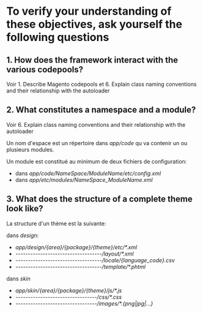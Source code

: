 # To verify your understanding of these objectives, ask yourself the following questions

## 1. How does the framework interact with the various codepools?

Voir 1. Describe Magento codepools et 6. Explain class naming conventions and their relationship with the autoloader


## 2. What constitutes a namespace and a module?

Voir 6. Explain class naming conventions and their relationship with the autoloader

Un nom d'espace est un répertoire dans *app/code* qu va contenir un ou plusieurs modules.

Un module est constitué au minimum de deux fichiers de configuration:
* dans *app/code/NameSpace/ModuleName/etc/config.xml*
* dans *app/etc/modules/NameSpace_ModuleName.xml*


## 3. What does the structure of a complete theme look like?

La structure d'un thème est la suivante: 

dans *design*:
* _app/design/{area}/{package}/{theme}/etc/*.xml_
* _-----------------------------------/layout/*.xml_
* _-----------------------------------/locale/{language_code}.csv_
* _-----------------------------------/template/*.phtml_

dans *skin*
* _app/skin/{area}/{package}/{theme}/js/*.js_
* _---------------------------------/css/*.css_
* _---------------------------------/images/*.{png|jpg|...}_

